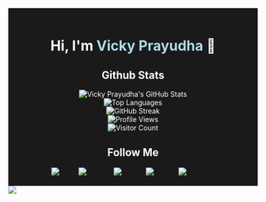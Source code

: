 <div style="background-color: #1a1a1a; padding: 20px; color: white;">
  <div align="center">
    <h1>Hi, I'm <span style="color:lightblue">Vicky Prayudha</span> 👋</h1>
  </div>

  <h2 align="center">Github Stats</h2>
  <div align="center">
    <img src="https://github-readme-stats.vercel.app/api?username=VDpraja&show_icons=true&theme=dark" alt="Vicky Prayudha's GitHub Stats"/>
  </div>

  <div align="center">
    <img src="https://github-readme-stats.vercel.app/api/top-langs/?username=VDpraja&layout=compact&theme=dark" alt="Top Languages"/>
  </div>

  <div align="center">
    <img src="https://github-readme-streak-stats.herokuapp.com/?user=VDpraja&theme=dark" alt="GitHub Streak"/>
  </div>

  <div align="center">
    <img src="https://komarev.com/ghpvc/?username=VDpraja&color=blue" alt="Profile Views"/>
    <br>
    <img src="https://hits.sh/github.com/VDpraja/hits.svg" alt="Visitor Count"/>
  </div>

  <h2 align="center">Follow Me</h2>
  <div align="center">
    <a href="mailto:vickyprayudhaa@gmail.com">
      <img src="https://img.shields.io/badge/Email-D14836?style=flat&logo=gmail&logoColor=white" alt="Email"/>
    </a>
    <a href="https://discord.gg/8nkn2VY">
      <img src="https://img.shields.io/badge/Discord-7289DA?style=flat&logo=discord&logoColor=white" alt="Discord"/>
    </a>
    <a href="https://github.com/VDpraja">
      <img src="https://img.shields.io/badge/GitHub-181717?style=flat&logo=github&logoColor=white" alt="GitHub"/>
    </a>
    <a href="https://twitter.com/VALind">
      <img src="https://img.shields.io/badge/Twitter-1DA1F2?style=flat&logo=twitter&logoColor=white" alt="Twitter"/>
    </a>
    <a href="https://www.youtube.com/@vickyprayudha_">
      <img src="https://img.shields.io/badge/YouTube-FF0000?style=flat&logo=youtube&logoColor=white" alt="YouTube"/>
    </a>
  </div>
</div>

<img align="center" src="https://visitor-badge.laobi.icu/badge?page_id=zumrudu-anka.zumrudu-anka">

